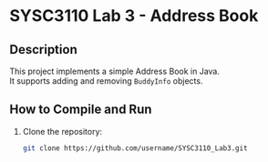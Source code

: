 # SYSC3110 Lab 3 - Address Book

## Description
This project implements a simple Address Book in Java.  
It supports adding and removing `BuddyInfo` objects.  

## How to Compile and Run
1. Clone the repository:
   ```bash
   git clone https://github.com/username/SYSC3110_Lab3.git
